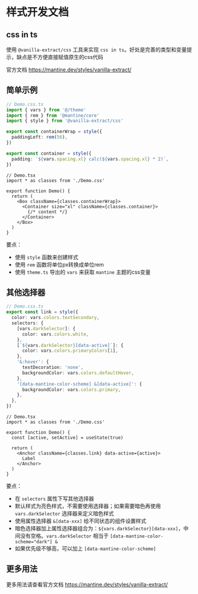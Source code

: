 # 样式开发文档

## css in ts

使用 `@vanilla-extract/css` 工具来实现 `css in ts`。好处是完善的类型和变量提示，缺点是不方便直接赋值原生的css代码

官方文档 <https://mantine.dev/styles/vanilla-extract/>

## 简单示例

```ts
// Demo.css.ts
import { vars } from '@/theme'
import { rem } from '@mantine/core'
import { style } from '@vanilla-extract/css'

export const containerWrap = style({
  paddingLeft: rem(56),
})

export const container = style({
  padding: `${vars.spacing.xl} calc(${vars.spacing.xl} * 2)`,
})
```

```tsx
// Demo.tsx
import * as classes from './Demo.css'

export function Demo() {
  return (
    <Box className={classes.containerWrap}>
      <Container size="xl" className={classes.container}>
        {/* content */}
      </Container>
    </Box>
  )
}
```

要点：

- 使用 `style` 函数来创建样式
- 使用 `rem` 函数将单位px转换成单位rem
- 使用 `theme.ts` 导出的 `vars` 来获取 `mantine` 主题的css变量

## 其他选择器

```ts
// Demo.css.ts
export const link = style({
  color: vars.colors.textSecondary,
  selectors: {
    [vars.darkSelector]: {
      color: vars.colors.white,
    },
    [`${vars.darkSelector}[data-active]`]: {
      color: vars.colors.primaryColors[1],
    },
    '&:hover': {
      textDecoration: 'none',
      backgroundColor: vars.colors.defaultHover,
    },
    '[data-mantine-color-scheme] &[data-active]': {
      backgroundColor: vars.colors.primary,
    },
  },
})
```

```tsx
// Demo.tsx
import * as classes from './Demo.css'

export function Demo() {
  const [active, setActive] = useState(true)

  return (
    <Anchor className={classes.link} data-active={active}>
      Label
    </Anchor>
  )
}
```

要点：

- 在 `selectors` 属性下写其他选择器
- 默认样式为亮色样式，不需要使用选择器；如果需要暗色再使用 `vars.darkSelector` 选择器来定义暗色样式
- 使用属性选择器 `&[data-xxx]` 给不同状态的组件设置样式
- 暗色选择器加上属性选择器组合为：`${vars.darkSelector}[data-xxx]`，中间没有空格。`vars.darkSelector` 相当于 `[data-mantine-color-scheme="dark"] &`
- 如果优先级不够高，可以加上 `[data-mantine-color-scheme]`

## 更多用法

更多用法请查看官方文档 <https://mantine.dev/styles/vanilla-extract/>

